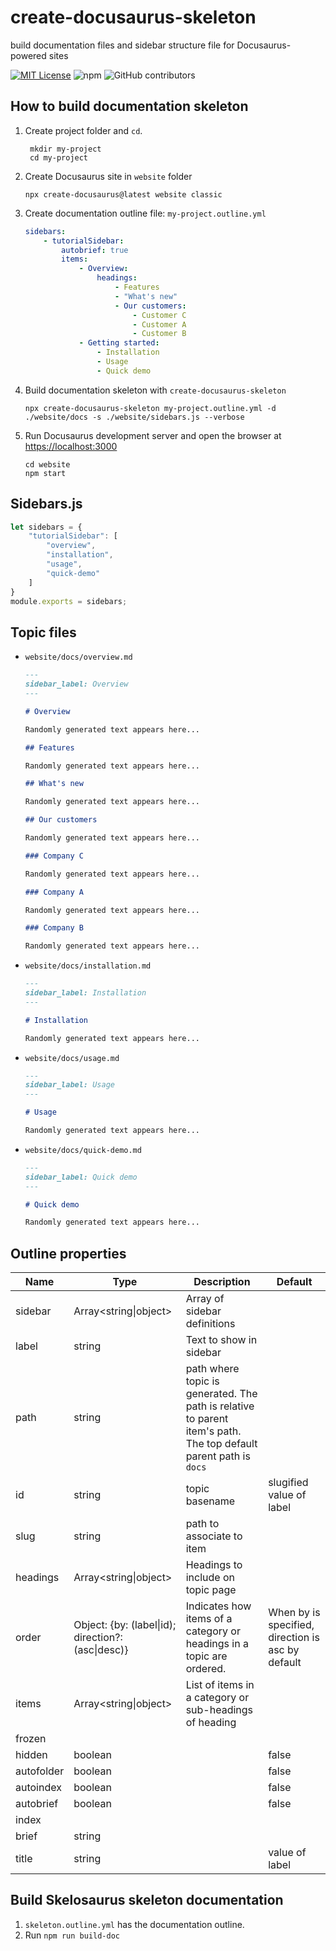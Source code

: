 # create-docusaurus-skeleton

build documentation files and sidebar structure file for Docusaurus-powered sites

[![MIT License](https://img.shields.io/badge/License-MIT-green.svg)](https://choosealicense.com/licenses/mit/) ![npm](https://img.shields.io/npm/v/create-docusaurus-skeleton?labelColor=green) ![GitHub contributors](https://img.shields.io/github/contributors/ioncakephper/codespaces-blank)



## How to build documentation skeleton

1. Create project folder and `cd`.

   ```shell
    mkdir my-project
    cd my-project
   ```

2. Create Docusaurus site in `website` folder

    ```shell
    npx create-docusaurus@latest website classic
    ```

3. Create documentation outline file: `my-project.outline.yml`

    ```yml
    sidebars:
        - tutorialSidebar:
            autobrief: true
            items:
                - Overview:
                    headings:
                        - Features
                        - "What's new"
                        - Our customers:
                            - Customer C
                            - Customer A
                            - Customer B
                - Getting started:
                    - Installation
                    - Usage
                    - Quick demo
    ```

4. Build documentation skeleton with `create-docusaurus-skeleton`

    ```shell
    npx create-docusaurus-skeleton my-project.outline.yml -d ./website/docs -s ./website/sidebars.js --verbose
    ```

5. Run Docusaurus development server and open the browser at <https://localhost:3000>

    ```shell
    cd website
    npm start
    ```

## Sidebars.js

```js
let sidebars = {
    "tutorialSidebar": [
        "overview",
        "installation",
        "usage",
        "quick-demo"
    ]
}
module.exports = sidebars;
```

## Topic files

* `website/docs/overview.md`

    ```md
    ---
    sidebar_label: Overview
    ---

    # Overview

    Randomly generated text appears here...

    ## Features

    Randomly generated text appears here...

    ## What's new

    Randomly generated text appears here...

    ## Our customers

    Randomly generated text appears here...

    ### Company C

    Randomly generated text appears here...

    ### Company A

    Randomly generated text appears here...

    ### Company B

    Randomly generated text appears here...

    ```

* `website/docs/installation.md`

    ```md
    ---
    sidebar_label: Installation
    ---

    # Installation

    Randomly generated text appears here...

    ```

* `website/docs/usage.md`

    ```md
    ---
    sidebar_label: Usage
    ---

    # Usage

    Randomly generated text appears here...

    ```

* `website/docs/quick-demo.md`

    ```md
    ---
    sidebar_label: Quick demo
    ---

    # Quick demo

    Randomly generated text appears here...

    ```

## Outline properties

| Name | Type | Description | Default
|------|------|-------------|--------
| sidebar | Array<string\|object> | Array of sidebar definitions |
| label | string | Text to show in sidebar |
| path  | string | path where topic is generated. The path is relative to parent item's path. The top default parent path is `docs`
| id | string | topic basename | slugified value of label
| slug | string | path to associate to item |
| headings | Array<string\|object> | Headings to include on topic page
| order | Object: {by: (label\|id); direction?: (asc\|desc)} | Indicates how items of a category or headings in a topic are ordered. | When by is specified, direction is asc by default
| items | Array<string\|object>| List of items in a category or sub-headings of heading
| frozen |||
| hidden | boolean | | false
| autofolder | boolean | | false
| autoindex | boolean | | false
| autobrief | boolean | | false
| index | | |
| brief | string | |
| title | string | | value of label

## Build Skelosaurus skeleton documentation

1. `skeleton.outline.yml` has the documentation outline.
2. Run `npm run build-doc`
